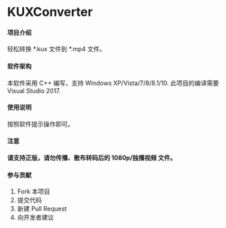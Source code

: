 # KUXConverter

#### 项目介绍
轻松转换 *.kux 文件到 *.mp4 文件。

#### 软件架构
本软件采用 C++ 编写，支持 Windows XP/Vista/7/8/8.1/10.
此项目的编译需要 Visual Studio 2017.

#### 使用说明

按照软件提示操作即可。

#### 注意
**请支持正版，请勿传播、散布转码后的 1080p/独播视频 文件。**

#### 参与贡献

1. Fork 本项目
2. 提交代码
3. 新建 Pull Request
4. 向开发者建议